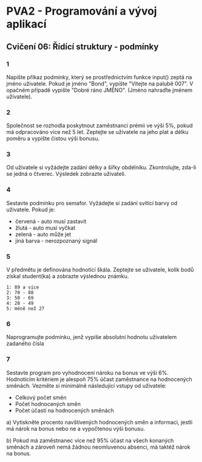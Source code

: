 # PVA2 - Programování a vývoj aplikací
## Cvičení 06: Řídící struktury - podmínky

### 1
Napište příkaz podmínky, který se prostřednictvím funkce input() zeptá na jméno uživatele. Pokud je jméno "Bond", vypište "Vítejte na palubě 007". 
V opačném případě vypište "Dobré ráno JMÉNO". (Jméno nahraďte jménem uživatele).

### 2
Společnost se rozhodla poskytnout zaměstnanci prémii ve výši 5%, pokud má odpracováno více než 5 let.
Zeptejte se uživatele na jeho plat a délku poměru a vypište čistou výši bonusu.


### 3
Od uživatele si vyžádejte zadání délky a šířky obdélníku. Zkontrolujte, zda-li se jedná o čtverec. Výsledek zobrazte uživateli.

### 4
Sestavte podmínku pro semafor. Vyžádejte si zadání svítící barvy od uživatele. Pokud je:
* červená - auto musí zastavit
* žlutá - auto musí vyčkat
* zelená - auto může jet
* jiná barva - nerozpoznaný signál

### 5
V předmětu je definována hodnotící škála. Zeptejte se uživatele, kolik bodů získal student(ka) a zobrazte výslednou známku.

```
1: 89 a více
2: 70 - 88
3: 50 - 69
4: 28 - 49
5: méně než 27
```

### 6
Naprogramujte podmínku, jenž vypíše absolutní hodnotu uživatelem zadaného čísla

### 7
Sestavte program pro vyhodnocení nároku na bonus ve výši 6%. Hodnotícím kritériem je alespoň 75% účast zaměstnance na hodnocených směnách.
Vezměte si minimálně následující vstupy od uživatele:

* Celkový počet směn
* Počet hodnocených směn
* Počet účastí na hodnocených směnách

a) Vytiskněte procento navštívených hodnocených směn a informaci, jestli má nárok na bonus nebo ne a vypočtenou výši bonusu.

b) Pokud má zaměstnanec více než 95% účast na všech konaných směnách a zároveň nemá žádnou neomluvenou absenci, má taktéž nárok na bonus.
